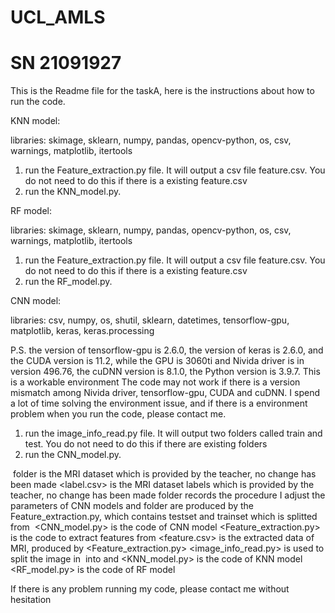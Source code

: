 # UCL_AMLS
# SN 21091927

This is the Readme file for the taskA, here is the instructions about how to run the code.

KNN model:

libraries: skimage, sklearn, numpy, pandas, opencv-python, os, csv, warnings, matplotlib, itertools

1. run the Feature_extraction.py file. It will output a csv file feature.csv. You do not need to do this if there is a existing feature.csv
2. run the KNN_model.py. 


RF model:

libraries: skimage, sklearn, numpy, pandas, opencv-python, os, csv, warnings, matplotlib, itertools

1. run the Feature_extraction.py file. It will output a csv file feature.csv. You do not need to do this if there is a existing feature.csv
2. run the RF_model.py. 


CNN model:

libraries: csv, numpy, os, shutil, sklearn, datetimes, tensorflow-gpu, matplotlib, keras, keras.processing

P.S. the version of tensorflow-gpu is 2.6.0, the version of keras is 2.6.0, and the CUDA version is 11.2, while the GPU is 3060ti and Nivida driver is in version 496.76, the cuDNN version is 8.1.0, the Python version is 3.9.7. This is a workable environment The code may not work if there is a version mismatch among Nivida driver, tensorflow-gpu, CUDA and cuDNN. I spend a lot of time solving the environment issue, and if there is a environment problem when you run the code, please contact me.

1. run the image_info_read.py file. It will output two folders called train and test. You do not need to do this if there are existing folders
2. run the CNN_model.py. 

<image> folder is the MRI dataset which is provided by the teacher, no change has been made
<label.csv> is the MRI dataset labels which is provided by the teacher, no change has been made
<Record> folder records the procedure I adjust the parameters of CNN models
<test> and <train> folder are produced by the Feature_extraction.py, which contains testset and trainset which is splitted from <image>
<CNN_model.py> is the code of CNN model
<Feature_extraction.py> is the code to extract features from <iamge>
<feature.csv> is the extracted data of MRI, produced by <Feature_extraction.py>
<image_info_read.py> is used to split the image in <image> into <train> and <test>
<KNN_model.py> is the code of KNN model
<RF_model.py> is the code of RF model
  
  
If there is any problem running my code, please contact me without hesitation
